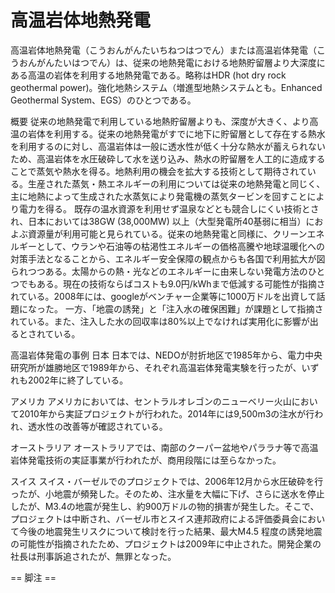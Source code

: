 # 高温岩体地熱発電

高温岩体地熱発電（こうおんがんたいちねつはつでん）または高温岩体発電（こうおんがんたいはつでん）は、従来の地熱発電における地熱貯留層より大深度にある高温の岩体を利用する地熱発電である。略称はHDR (hot dry rock geothermal power)。強化地熱システム（増進型地熱システムとも。Enhanced Geothermal System、EGS）のひとつである。

概要
従来の地熱発電で利用している地熱貯留層よりも、深度が大きく、より高温の岩体を利用する。従来の地熱発電がすでに地下に貯留層として存在する熱水を利用するのに対し、高温岩体は一般に透水性が低く十分な熱水が蓄えられないため、高温岩体を水圧破砕して水を送り込み、熱水の貯留層を人工的に造成することで蒸気や熱水を得る。地熱利用の機会を拡大する技術として期待されている。生産された蒸気・熱エネルギーの利用については従来の地熱発電と同じく、主に地熱によって生成された水蒸気により発電機の蒸気タービンを回すことにより電力を得る。
既存の温水資源を利用せず温泉などとも競合しにくい技術とされ、日本においては38GW (38,000MW) 以上（大型発電所40基弱に相当）におよぶ資源量が利用可能と見られている。従来の地熱発電と同様に、クリーンエネルギーとして、ウランや石油等の枯渇性エネルギーの価格高騰や地球温暖化への対策手法となることから、エネルギー安全保障の観点からも各国で利用拡大が図られつつある。太陽からの熱・光などのエネルギーに由来しない発電方法のひとつでもある。現在の技術ならばコストも9.0円/kWhまで低減する可能性が指摘されている。2008年には、googleがベンチャー企業等に1000万ドルを出資して話題になった。
一方、「地震の誘発」と「注入水の確保困難」が課題として指摘されている。また、注入した水の回収率は80%以上でなければ実用化に影響が出るとされている。

高温岩体発電の事例
日本
日本では、NEDOが肘折地区で1985年から、電力中央研究所が雄勝地区で1989年から、それぞれ高温岩体発電実験を行ったが、いずれも2002年に終了している。

アメリカ
アメリカにおいては、セントラルオレゴンのニューベリー火山において2010年から実証プロジェクトが行われた。2014年には9,500m3の注水が行われ、透水性の改善等が確認されている。

オーストラリア
オーストラリアでは、南部のクーパー盆地やパララナ等で高温岩体発電技術の実証事業が行われたが、商用段階には至らなかった。

スイス
スイス・バーゼルでのプロジェクトでは、2006年12月から水圧破砕を行ったが、小地震が頻発した。そのため、注水量を大幅に下げ、さらに送水を停止したが、M3.4の地震が発生し、約900万ドルの物的損害が発生した。そこで、プロジェクトは中断され、バーゼル市とスイス連邦政府による評価委員会において今後の地震発生リスクについて検討を行った結果、最大M4.5 程度の誘発地震の可能性が指摘されたため、プロジェクトは2009年に中止された。開発企業の社長は刑事訴追されたが、無罪となった。


== 脚注 ==